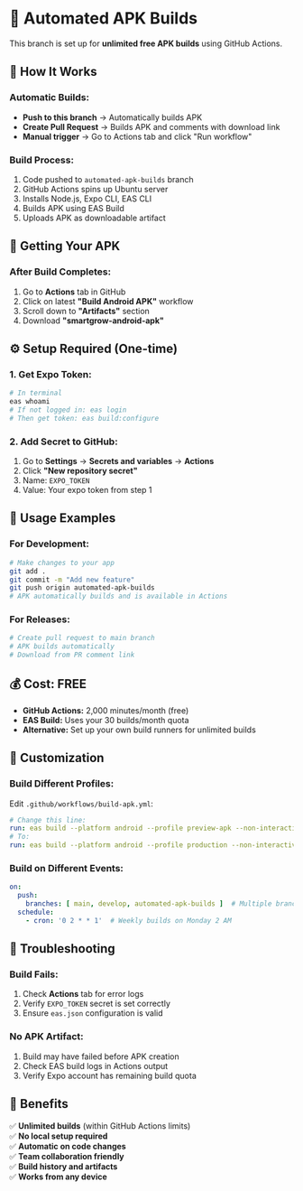 # 🤖 Automated APK Builds

This branch is set up for **unlimited free APK builds** using GitHub Actions.

## 🚀 How It Works

### **Automatic Builds:**
- **Push to this branch** → Automatically builds APK
- **Create Pull Request** → Builds APK and comments with download link
- **Manual trigger** → Go to Actions tab and click "Run workflow"

### **Build Process:**
1. Code pushed to `automated-apk-builds` branch
2. GitHub Actions spins up Ubuntu server
3. Installs Node.js, Expo CLI, EAS CLI
4. Builds APK using EAS Build
5. Uploads APK as downloadable artifact

## 📱 Getting Your APK

### **After Build Completes:**
1. Go to **Actions** tab in GitHub
2. Click on latest **"Build Android APK"** workflow
3. Scroll down to **"Artifacts"** section
4. Download **"smartgrow-android-apk"**

## ⚙️ Setup Required (One-time)

### **1. Get Expo Token:**
```bash
# In terminal
eas whoami
# If not logged in: eas login
# Then get token: eas build:configure
```

### **2. Add Secret to GitHub:**
1. Go to **Settings** → **Secrets and variables** → **Actions**
2. Click **"New repository secret"**
3. Name: `EXPO_TOKEN`
4. Value: Your expo token from step 1

## 🎯 Usage Examples

### **For Development:**
```bash
# Make changes to your app
git add .
git commit -m "Add new feature"
git push origin automated-apk-builds
# APK automatically builds and is available in Actions
```

### **For Releases:**
```bash
# Create pull request to main branch
# APK builds automatically
# Download from PR comment link
```

## 💰 Cost: **FREE**
- **GitHub Actions:** 2,000 minutes/month (free)
- **EAS Build:** Uses your 30 builds/month quota
- **Alternative:** Set up your own build runners for unlimited builds

## 🔧 Customization

### **Build Different Profiles:**
Edit `.github/workflows/build-apk.yml`:
```yaml
# Change this line:
run: eas build --platform android --profile preview-apk --non-interactive --wait
# To:
run: eas build --platform android --profile production --non-interactive --wait
```

### **Build on Different Events:**
```yaml
on:
  push:
    branches: [ main, develop, automated-apk-builds ]  # Multiple branches
  schedule:
    - cron: '0 2 * * 1'  # Weekly builds on Monday 2 AM
```

## 🐛 Troubleshooting

### **Build Fails:**
1. Check **Actions** tab for error logs
2. Verify `EXPO_TOKEN` secret is set correctly
3. Ensure `eas.json` configuration is valid

### **No APK Artifact:**
1. Build may have failed before APK creation
2. Check EAS build logs in Actions output
3. Verify Expo account has remaining build quota

## 🎉 Benefits

✅ **Unlimited builds** (within GitHub Actions limits)  
✅ **No local setup required**  
✅ **Automatic on code changes**  
✅ **Team collaboration friendly**  
✅ **Build history and artifacts**  
✅ **Works from any device** 